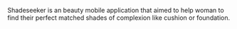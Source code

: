 Shadeseeker is an beauty mobile application that aimed to help woman to find their perfect matched shades of complexion like cushion or foundation.
